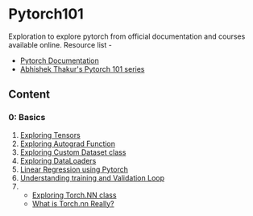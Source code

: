 # Pytorch101
Exploration to explore pytorch from official documentation and courses available online. Resource list  -
- [Pytorch Documentation](https://pytorch.org/tutorials/beginner/basics/intro.html)
- [Abhishek Thakur's Pytorch 101 series](https://www.youtube.com/watch?v=_R-mvKBD5U8&list=PL98nY_tJQXZln8spB5uTZdKN08mYGkOf2)


## Content

### 0: Basics
1) [Exploring Tensors](./1_Tensors.ipynb)
2) [Exploring Autograd Function](./2_Autograd.ipynb)
3) [Exploring Custom Dataset class](./3_Dataset_Class.ipynb)
4) [Exploring DataLoaders](./4_DataLoaders.ipynb)
5) [Linear Regression using Pytorch](./5_LinearRegressionModel.ipynb)
6) [Understanding training and Validation Loop](./6_Training_and_Validation_Loop.ipynb)
7) 
    - [Exploring Torch.NN class](./7_Understanding_torch.nn.ipynb)
    - [What is Torch.nn Really?](./7a_What_is_Torch.nn_really.ipynb)
